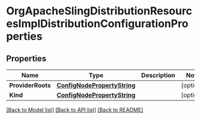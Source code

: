 # OrgApacheSlingDistributionResourcesImplDistributionConfigurationProperties

## Properties
Name | Type | Description | Notes
------------ | ------------- | ------------- | -------------
**ProviderRoots** | [**ConfigNodePropertyString**](configNodePropertyString.md) |  | [optional] 
**Kind** | [**ConfigNodePropertyString**](configNodePropertyString.md) |  | [optional] 

[[Back to Model list]](../README.md#documentation-for-models) [[Back to API list]](../README.md#documentation-for-api-endpoints) [[Back to README]](../README.md)



